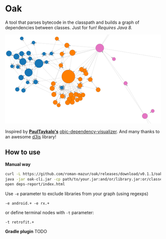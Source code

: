 Oak
===

A tool that parses bytecode in the classpath and builds a graph of dependencies between classes.
Just for fun! *Requires Java 8.*

![Image example](sample.png)

Inspired by [**PaulTaykalo's**](https://github.com/PaulTaykalo) [objc-dependency-visualizer](https://github.com/PaulTaykalo/objc-dependency-visualizer).
And many thanks to an awesome [d3js](http://d3js.org/) library!

How to use
----------

**Manual way**

```bash
curl -L https://github.com/roman-mazur/oak/releases/download/v0.1.1/oak-cli.jar > oak-cli.jar
java -jar oak-cli.jar -cp path/to/your.jar:and/or/library.jar:or/classes/dir -f html -o deps-report
open deps-report/index.html
```
Use `-e` parameter to exclude libraries from your graph (using regexps)
```
-e android.+ -e rx.+
```
or define terminal nodes with `-t` parameter:
```
-t retrofit.+
```

**Gradle plugin**
TODO
